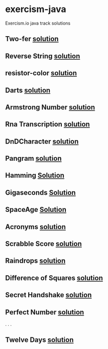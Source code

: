 # exercism-java
Exercism.io java track solutions

## Two-fer [solution](../master/two-fer)
## Reverse String [solution](../master/reverse-string)
## resistor-color [solution](../master/resistor-color)
## Darts [solution](../master/darts)
## Armstrong Number  [solution](../master/armstrong-numbers)
## Rna Transcription [solution](../master/rna-transcription)
## DnDCharacter [solution](../master/dnd-character)
## Pangram  [solution](../master/pangram)
## Hamming [Solution](../master/hamming)
## Gigaseconds [Solution](../master/gigasecond)
## SpaceAge [Solution](../master/space-age)
## Acronyms [solution](../master/acronym)
## Scrabble Score [solution](../master/scrabble-score)
## Raindrops  [solution](../master/raindrops)
## Difference of Squares  [solution](../master/difference-of-squares)
## Secret Handshake [solution](../master/secret-handshake)
## Perfect Number  [solution](../master/perfect-numbers)
.
.
.
## Twelve Days [solution](../master/twelve-days)
 
